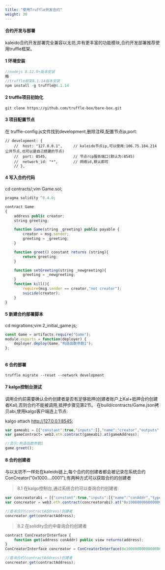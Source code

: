 ```yaml
---
title: "使用Truffle开发合约"
weight: 30
---
```


####  合约开发与部署
 kaleido合约开发部署完全兼容以太坊,并有更丰富的功能模块,合约开发部署推荐使用truffle框架。

#### 1 环境安装
```js
//nodejs 8.12.0+版本安装
略
//truffle框架4.1.14版本安装
npm install -g truffle@4.1.14
```
#### 2 truffle项目初始化
```
git clone https://github.com/truffle-box/bare-box.git
```
#### 3 项目配置节点
在 truffle-config.js文件找到development,删除注释,配置节点ip,port:
```
// development: {
    //  host: "127.0.0.1",     // kaleido节点ip,可以使用:106.75.184.214公共节点,也可以是自己搭建的节点)
    //  port: 8545,            // 节点rcp服务端口(默认为:8545)
    //  network_id: "*",       // 网络id,默认即可
    // },
```
#### 4 写入合约代码
cd contracts/;vim Game.sol;
```js
pragma solidity ^0.4.0;

contract Game
{
    address public creator;
    string greeting;

    function Game(string _greeting) public payable {
        creator = msg.sender;
        greeting = _greeting;
    }

    function greet() constant returns (string){
        return greeting;
    }

    function setGreeting(string _newgreeting){
        greeting = _newgreeting;
    }
    function kill(){
        require(msg.sender == creator,"not creator");
        suicide(creator);  
    }
}

```
#### 5 新建合约部署脚本
cd migrations;vim 2_initial_game.js;
```js
const Game = artifacts.require("Game");
module.exports = function(deployer) {
    deployer.deploy(Game,"构造函数参数1");
};
    
```
#### 6 合约部署

```
truffle migrate --reset --network development
```
#### 7 kalgo控制台测试
 调用合约前需要确认合约创建者是否有足够抵押(创建者账户上Kal+抵押合约创建者Kal),否则合约不能被调用,抵押步骤见第2节。
在build/contracts/Game.json拷贝abi,使用kalgo客户端连上节点:

kalgo attach http://127.0.0.1:8545;
```js
var gameabi = [{"constant":true,"inputs":[],"name":"creator","outputs":[{"name":"","type":"address"}],"payable":false,"stateMutability":"view","type":"function"},{"constant":false,"inputs":[],"name":"kill","outputs":[],"payable":false,"stateMutability":"nonpayable","type":"function"},{"constant":false,"inputs":[{"name":"_newgreeting","type":"string"}],"name":"setGreeting","outputs":[],"payable":false,"stateMutability":"nonpayable","type":"function"},{"constant":true,"inputs":[],"name":"greet","outputs":[{"name":"","type":"string"}],"payable":false,"stateMutability":"view","type":"function"},{"inputs":[{"name":"_greeting","type":"string"}],"payable":false,"stateMutability":"nonpayable","type":"constructor"}];
var gameContract= web3.eth.contract(gameabi).at(gameAddress);

//显示:构造函数参数1
game.greet();
```

#### 8 合约创建者

 与以太坊不一样处在kaleido链上,每个合约的创建者都会被记录在系统合约ConCreator("0x1000....0001");有两种方式可以获取合约的创建者

>8.1 在kalgo控制台,通过系统合约可以查询合约创建者:
```js
var concreatorabi = [{"constant":true,"inputs":[{"name":"conAddr","type":"address"}],"name":"get","outputs":[{"name":"","type":"address"}],"payable":false,"stateMutability":"view","type":"function"}];
var concreator = web3.eth.contract(concreatorabi).at("0x1000000000000000000000000000000000000001");

//查询合约(contractAddress)创建者
concreator.get(contractAddress);
```
>8.2 在solidity合约中查询合约创建者
```js
contract ConCreatorInterface {
	function get(address conAddr) public view returns(address);
}
ConCreatorInterface concreator = ConCreatorInterface(0x1000000000000000000000000000000000000001);

//查询合约(contractAddress)创建者
concreator.get(contractAddress);
```